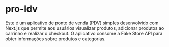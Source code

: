 # pro-ldv
Este é um aplicativo de ponto de venda (PDV) simples desenvolvido com Next.js que permite aos usuários visualizar produtos, adicionar produtos ao carrinho e realizar o checkout. O aplicativo consome a Fake Store API para obter informações sobre produtos e categorias.
